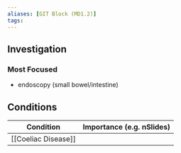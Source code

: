 ```yaml
---
aliases: [GIT Block (MD1.2)]
tags: 
---
```




## Investigation

### Most Focused
- endoscopy (small bowel/intestine)

## Conditions

| Condition           | Importance (e.g. nSlides) |
| ------------------- | ------------------------- |
| [[Coeliac Disease]] |                           |





